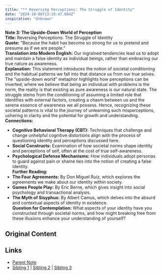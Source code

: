 ```yaml
---
title: "** Reversing Perceptions: The Struggle of Identity"
date: "2024-10-06T13:19:47.084Z"
inspiration: "Unknown"
---
```


  
**Note 3: The Upside-Down World of Perception**  
**Title:** Reversing Perceptions: The Struggle of Identity  
**Quote:** "Because the habit has become so strong for us to pretend and presume as if we are people."  
**Translation into Modern English:** Our ingrained tendencies lead us to adopt and maintain a false identity as individual beings, rather than embracing our true nature as awareness.  
**Explanation:** This statement introduces the notion of societal conditioning and the habitual patterns we fall into that distance us from our true selves. The “upside-down world” metaphor highlights how perceptions can be inverted; where we believe that being an individual with problems is the norm, the reality is that existing as pure awareness is our natural state. The struggle stems from the conditioning of assuming a limited role that identifies with external factors, creating a chasm between us and the serene essence of awareness we all possess. Hence, recognizing these societal patterns is vital to the journey of unlearning such misperceptions, ushering in clarity and the potential for growth and understanding.  
**Connections:**  
- **Cognitive Behavioral Therapy (CBT):** Techniques that challenge and change unhelpful cognitive distortions align with the process of questioning identity and perceptions discussed here.  
- **Social Constructs:** Examination of how societal norms shape identity and perceptions of self, often at the cost of true self-awareness.  
- **Psychological Defense Mechanisms:** How individuals adopt personas to guard against pain or shame ties into the notion of creating a false identity.  
**Further Reading:**  
- **The Four Agreements:** By Don Miguel Ruiz, which explores the agreements we make about our identity within society.  
- **Games People Play:** By Eric Berne, which gives insight into social psychology and transactional analysis.  
- **The Myth of Sisyphus:** By Albert Camus, which delves into the absurd and contextual aspects of identity in existence.  
**Question for Contemplation:** What aspects of your identity have you constructed through societal norms, and how might breaking free from these illusions enhance your understanding of yourself?  



## Original Content



## Links

- [Parent Note](/parent-note.md)
- [Sibling 1](/zettel1.md) | [Sibling 2](/zettel2.md) | [Sibling 3](/zettel3.md)

